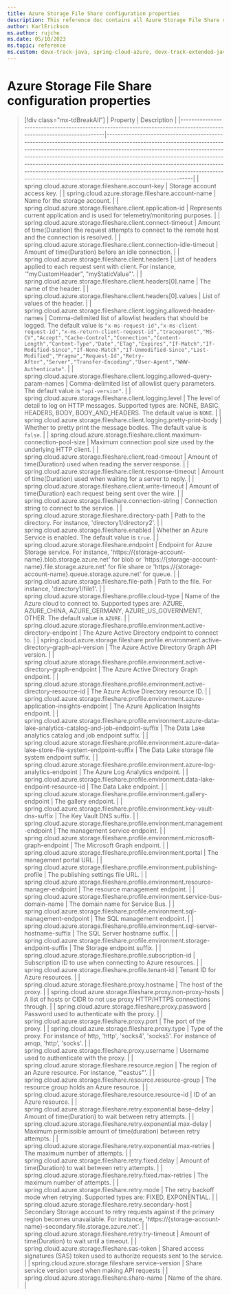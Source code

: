 ```yaml
---
title: Azure Storage File Share configuration properties
description: This reference doc contains all Azure Storage File Share configuration properties.
author: KarlErickson
ms.author: rujche
ms.date: 05/10/2023
ms.topic: reference
ms.custom: devx-track-java, spring-cloud-azure, devx-track-extended-java
---
```


# Azure Storage File Share configuration properties

> [!div class="mx-tdBreakAll"]
> | Property                                                                                                           | Description                                                                                                                                                                                                                                                                                                                                                                                                                                                                   |
> |--------------------------------------------------------------------------------------------------------------------|-------------------------------------------------------------------------------------------------------------------------------------------------------------------------------------------------------------------------------------------------------------------------------------------------------------------------------------------------------------------------------------------------------------------------------------------------------------------------------|
> | spring.cloud.azure.storage.fileshare.account-key                                                                   | Storage account access key.                                                                                                                                                                                                                                                                                                                                                                                                                                                   |
> | spring.cloud.azure.storage.fileshare.account-name                                                                  | Name for the storage account.                                                                                                                                                                                                                                                                                                                                                                                                                                                 |
> | spring.cloud.azure.storage.fileshare.client.application-id                                                         | Represents current application and is used for telemetry/monitoring purposes.                                                                                                                                                                                                                                                                                                                                                                                                 |
> | spring.cloud.azure.storage.fileshare.client.connect-timeout                                                        | Amount of time(Duration) the request attempts to connect to the remote host and the connection is resolved.                                                                                                                                                                                                                                                                                                                                                                   |
> | spring.cloud.azure.storage.fileshare.client.connection-idle-timeout                                                | Amount of time(Duration) before an idle connection.                                                                                                                                                                                                                                                                                                                                                                                                                           |
> | spring.cloud.azure.storage.fileshare.client.headers                                                                | List of headers applied to each request sent with client. For instance, '"myCustomHeader", "myStaticValue"'.                                                                                                                                                                                                                                                                                                                                                                  |
> | spring.cloud.azure.storage.fileshare.client.headers[0].name                                                        | The name of the header.                                                                                                                                                                                                                                                                                                                                                                                                                                                       |
> | spring.cloud.azure.storage.fileshare.client.headers[0].values                                                      | List of values of the header.                                                                                                                                                                                                                                                                                                                                                                                                                                                 |
> | spring.cloud.azure.storage.fileshare.client.logging.allowed-header-names                                           | Comma-delimited list of allowlist headers that should be logged. The default value is `"x-ms-request-id","x-ms-client-request-id","x-ms-return-client-request-id","traceparent","MS-CV","Accept","Cache-Control","Connection","Content-Length","Content-Type","Date","ETag","Expires","If-Match","If-Modified-Since","If-None-Match","If-Unmodified-Since","Last-Modified","Pragma","Request-Id","Retry-After","Server","Transfer-Encoding","User-Agent","WWW-Authenticate"`. |
> | spring.cloud.azure.storage.fileshare.client.logging.allowed-query-param-names                                      | Comma-delimited list of allowlist query parameters. The default value is `"api-version"`.                                                                                                                                                                                                                                                                                                                                                                                     |
> | spring.cloud.azure.storage.fileshare.client.logging.level                                                          | The level of detail to log on HTTP messages. Supported types are: NONE, BASIC, HEADERS, BODY, BODY_AND_HEADERS. The default value is `NONE`.                                                                                                                                                                                                                                                                                                                                  |
> | spring.cloud.azure.storage.fileshare.client.logging.pretty-print-body                                              | Whether to pretty print the message bodies. The default value is `false`.                                                                                                                                                                                                                                                                                                                                                                                                     |
> | spring.cloud.azure.storage.fileshare.client.maximum-connection-pool-size                                           | Maximum connection pool size used by the underlying HTTP client.                                                                                                                                                                                                                                                                                                                                                                                                              |
> | spring.cloud.azure.storage.fileshare.client.read-timeout                                                           | Amount of time(Duration) used when reading the server response.                                                                                                                                                                                                                                                                                                                                                                                                               |
> | spring.cloud.azure.storage.fileshare.client.response-timeout                                                       | Amount of time(Duration) used when waiting for a server to reply.                                                                                                                                                                                                                                                                                                                                                                                                             |
> | spring.cloud.azure.storage.fileshare.client.write-timeout                                                          | Amount of time(Duration) each request being sent over the wire.                                                                                                                                                                                                                                                                                                                                                                                                               |
> | spring.cloud.azure.storage.fileshare.connection-string                                                             | Connection string to connect to the service.                                                                                                                                                                                                                                                                                                                                                                                                                                  |
> | spring.cloud.azure.storage.fileshare.directory-path                                                                | Path to the directory. For instance, 'directory1/directory2'.                                                                                                                                                                                                                                                                                                                                                                                                                 |
> | spring.cloud.azure.storage.fileshare.enabled                                                                       | Whether an Azure Service is enabled. The default value is `true`.                                                                                                                                                                                                                                                                                                                                                                                                             |
> | spring.cloud.azure.storage.fileshare.endpoint                                                                      | Endpoint for Azure Storage service. For instance, 'https://{storage-account-name}.blob.storage.azure.net' for blob or 'https://{storage-account-name}.file.storage.azure.net' for file share or 'https://{storage-account-name}.queue.storage.azure.net' for queue.                                                                                                                                                                                                           |
> | spring.cloud.azure.storage.fileshare.file-path                                                                     | Path to the file. For instance, 'directory1/file1'.                                                                                                                                                                                                                                                                                                                                                                                                                           |
> | spring.cloud.azure.storage.fileshare.profile.cloud-type                                                            | Name of the Azure cloud to connect to. Supported types are: AZURE, AZURE_CHINA, AZURE_GERMANY, AZURE_US_GOVERNMENT, OTHER. The default value is `AZURE`.                                                                                                                                                                                                                                                                                                                      |
> | spring.cloud.azure.storage.fileshare.profile.environment.active-directory-endpoint                                 | The Azure Active Directory endpoint to connect to.                                                                                                                                                                                                                                                                                                                                                                                                                            |
> | spring.cloud.azure.storage.fileshare.profile.environment.active-directory-graph-api-version                        | The Azure Active Directory Graph API version.                                                                                                                                                                                                                                                                                                                                                                                                                                 |
> | spring.cloud.azure.storage.fileshare.profile.environment.active-directory-graph-endpoint                           | The Azure Active Directory Graph endpoint.                                                                                                                                                                                                                                                                                                                                                                                                                                    |
> | spring.cloud.azure.storage.fileshare.profile.environment.active-directory-resource-id                              | The Azure Active Directory resource ID.                                                                                                                                                                                                                                                                                                                                                                                                                                       |
> | spring.cloud.azure.storage.fileshare.profile.environment.azure-application-insights-endpoint                       | The Azure Application Insights endpoint.                                                                                                                                                                                                                                                                                                                                                                                                                                      |
> | spring.cloud.azure.storage.fileshare.profile.environment.azure-data-lake-analytics-catalog-and-job-endpoint-suffix | The Data Lake analytics catalog and job endpoint suffix.                                                                                                                                                                                                                                                                                                                                                                                                                      |
> | spring.cloud.azure.storage.fileshare.profile.environment.azure-data-lake-store-file-system-endpoint-suffix         | The Data Lake storage file system endpoint suffix.                                                                                                                                                                                                                                                                                                                                                                                                                            |
> | spring.cloud.azure.storage.fileshare.profile.environment.azure-log-analytics-endpoint                              | The Azure Log Analytics endpoint.                                                                                                                                                                                                                                                                                                                                                                                                                                             |
> | spring.cloud.azure.storage.fileshare.profile.environment.data-lake-endpoint-resource-id                            | The Data Lake endpoint.                                                                                                                                                                                                                                                                                                                                                                                                                                                       |
> | spring.cloud.azure.storage.fileshare.profile.environment.gallery-endpoint                                          | The gallery endpoint.                                                                                                                                                                                                                                                                                                                                                                                                                                                         |
> | spring.cloud.azure.storage.fileshare.profile.environment.key-vault-dns-suffix                                      | The Key Vault DNS suffix.                                                                                                                                                                                                                                                                                                                                                                                                                                                     |
> | spring.cloud.azure.storage.fileshare.profile.environment.management-endpoint                                       | The management service endpoint.                                                                                                                                                                                                                                                                                                                                                                                                                                              |
> | spring.cloud.azure.storage.fileshare.profile.environment.microsoft-graph-endpoint                                  | The Microsoft Graph endpoint.                                                                                                                                                                                                                                                                                                                                                                                                                                                 |
> | spring.cloud.azure.storage.fileshare.profile.environment.portal                                                    | The management portal URL.                                                                                                                                                                                                                                                                                                                                                                                                                                                    |
> | spring.cloud.azure.storage.fileshare.profile.environment.publishing-profile                                        | The publishing settings file URL.                                                                                                                                                                                                                                                                                                                                                                                                                                             |
> | spring.cloud.azure.storage.fileshare.profile.environment.resource-manager-endpoint                                 | The resource management endpoint.                                                                                                                                                                                                                                                                                                                                                                                                                                             |
> | spring.cloud.azure.storage.fileshare.profile.environment.service-bus-domain-name                                   | The domain name for Service Bus.                                                                                                                                                                                                                                                                                                                                                                                                                                              |
> | spring.cloud.azure.storage.fileshare.profile.environment.sql-management-endpoint                                   | The SQL management endpoint.                                                                                                                                                                                                                                                                                                                                                                                                                                                  |
> | spring.cloud.azure.storage.fileshare.profile.environment.sql-server-hostname-suffix                                | The SQL Server hostname suffix.                                                                                                                                                                                                                                                                                                                                                                                                                                               |
> | spring.cloud.azure.storage.fileshare.profile.environment.storage-endpoint-suffix                                   | The Storage endpoint suffix.                                                                                                                                                                                                                                                                                                                                                                                                                                                  |
> | spring.cloud.azure.storage.fileshare.profile.subscription-id                                                       | Subscription ID to use when connecting to Azure resources.                                                                                                                                                                                                                                                                                                                                                                                                                    |
> | spring.cloud.azure.storage.fileshare.profile.tenant-id                                                             | Tenant ID for Azure resources.                                                                                                                                                                                                                                                                                                                                                                                                                                                |
> | spring.cloud.azure.storage.fileshare.proxy.hostname                                                                | The host of the proxy.                                                                                                                                                                                                                                                                                                                                                                                                                                                        |
> | spring.cloud.azure.storage.fileshare.proxy.non-proxy-hosts                                                         | A list of hosts or CIDR to not use proxy HTTP/HTTPS connections through.                                                                                                                                                                                                                                                                                                                                                                                                      |
> | spring.cloud.azure.storage.fileshare.proxy.password                                                                | Password used to authenticate with the proxy.                                                                                                                                                                                                                                                                                                                                                                                                                                 |
> | spring.cloud.azure.storage.fileshare.proxy.port                                                                    | The port of the proxy.                                                                                                                                                                                                                                                                                                                                                                                                                                                        |
> | spring.cloud.azure.storage.fileshare.proxy.type                                                                    | Type of the proxy. For instance of http, 'http', 'socks4', 'socks5'. For instance of amqp, 'http', 'socks'.                                                                                                                                                                                                                                                                                                                                                                   |
> | spring.cloud.azure.storage.fileshare.proxy.username                                                                | Username used to authenticate with the proxy.                                                                                                                                                                                                                                                                                                                                                                                                                                 |
> | spring.cloud.azure.storage.fileshare.resource.region                                                               | The region of an Azure resource. For instance, '"eastus"'.                                                                                                                                                                                                                                                                                                                                                                                                                    |
> | spring.cloud.azure.storage.fileshare.resource.resource-group                                                       | The resource group holds an Azure resource.                                                                                                                                                                                                                                                                                                                                                                                                                                   |
> | spring.cloud.azure.storage.fileshare.resource.resource-id                                                          | ID of an Azure resource.                                                                                                                                                                                                                                                                                                                                                                                                                                                      |
> | spring.cloud.azure.storage.fileshare.retry.exponential.base-delay                                                  | Amount of time(Duration) to wait between retry attempts.                                                                                                                                                                                                                                                                                                                                                                                                                      |
> | spring.cloud.azure.storage.fileshare.retry.exponential.max-delay                                                   | Maximum permissible amount of time(duration) between retry attempts.                                                                                                                                                                                                                                                                                                                                                                                                          |
> | spring.cloud.azure.storage.fileshare.retry.exponential.max-retries                                                 | The maximum number of attempts.                                                                                                                                                                                                                                                                                                                                                                                                                                               |
> | spring.cloud.azure.storage.fileshare.retry.fixed.delay                                                             | Amount of time(Duration) to wait between retry attempts.                                                                                                                                                                                                                                                                                                                                                                                                                      |
> | spring.cloud.azure.storage.fileshare.retry.fixed.max-retries                                                       | The maximum number of attempts.                                                                                                                                                                                                                                                                                                                                                                                                                                               |
> | spring.cloud.azure.storage.fileshare.retry.mode                                                                    | The retry backoff mode when retrying. Supported types are: FIXED, EXPONENTIAL.                                                                                                                                                                                                                                                                                                                                                                                                |
> | spring.cloud.azure.storage.fileshare.retry.secondary-host                                                          | Secondary Storage account to retry requests against if the primary region becomes unavailable. For instance, 'https://{storage-account-name}-secondary.file.storage.azure.net'.                                                                                                                                                                                                                                                                                               |
> | spring.cloud.azure.storage.fileshare.retry.try-timeout                                                             | Amount of time(Duration) to wait until a timeout.                                                                                                                                                                                                                                                                                                                                                                                                                             |
> | spring.cloud.azure.storage.fileshare.sas-token                                                                     | Shared access signatures (SAS) token used to authorize requests sent to the service.                                                                                                                                                                                                                                                                                                                                                                                          |
> | spring.cloud.azure.storage.fileshare.service-version                                                               | Share service version used when making API requests                                                                                                                                                                                                                                                                                                                                                                                                                           |
> | spring.cloud.azure.storage.fileshare.share-name                                                                    | Name of the share.                                                                                                                                                                                                                                                                                                                                                                                                                                                            |

